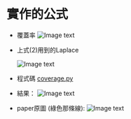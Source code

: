 # 實作的公式
* 覆蓋率
![Image text](https://raw.github.com/reverie0829/Keep/master/A-Tractable-Approach-to-Coverage-and-Rate-in-Cellular-Networks/Probabality_Coverage.png)
* 上式(2)用到的Laplace  

  ![Image text](https://raw.github.com/reverie0829/Keep/master/A-Tractable-Approach-to-Coverage-and-Rate-in-Cellular-Networks/Laplace.png)
* 程式碼
  [coverage.py](https://github.com/reverie0829/Keep/blob/master/A-Tractable-Approach-to-Coverage-and-Rate-in-Cellular-Networks/coverage.py)
* 結果：
![Image text](https://raw.github.com/reverie0829/Keep/master/A-Tractable-Approach-to-Coverage-and-Rate-in-Cellular-Networks/Figure.png)
* paper原圖 (綠色那條線):
![Image text](https://raw.github.com/reverie0829/Keep/master/A-Tractable-Approach-to-Coverage-and-Rate-in-Cellular-Networks/paper.png)